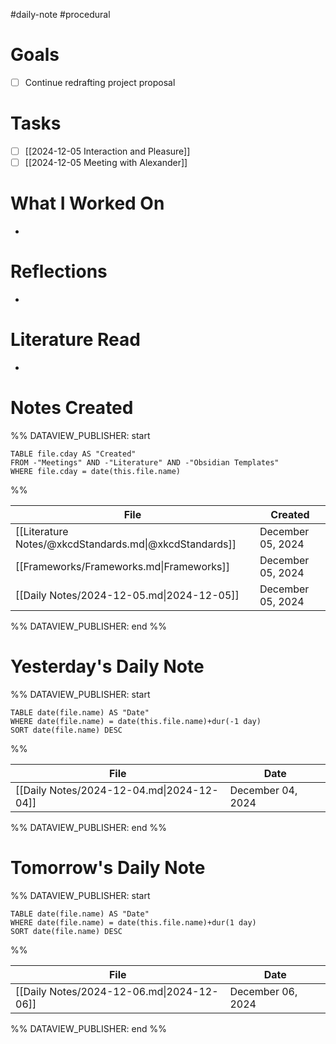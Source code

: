 #daily-note #procedural 

# Goals

- [ ] Continue redrafting project proposal

# Tasks

- [ ] [[2024-12-05 Interaction and Pleasure]]
- [ ] [[2024-12-05 Meeting with Alexander]]

# What I Worked On

- 

# Reflections

- 

# Literature Read

- 

# Notes Created


%% DATAVIEW_PUBLISHER: start
```dataview
TABLE file.cday AS "Created"
FROM -"Meetings" AND -"Literature" AND -"Obsidian Templates"
WHERE file.cday = date(this.file.name)
```
%%

| File                                                   | Created           |
| ------------------------------------------------------ | ----------------- |
| [[Literature Notes/@xkcdStandards.md\|@xkcdStandards]] | December 05, 2024 |
| [[Frameworks/Frameworks.md\|Frameworks]]               | December 05, 2024 |
| [[Daily Notes/2024-12-05.md\|2024-12-05]]              | December 05, 2024 |

%% DATAVIEW_PUBLISHER: end %%

# Yesterday's Daily Note

%% DATAVIEW_PUBLISHER: start
```dataview
TABLE date(file.name) AS "Date"
WHERE date(file.name) = date(this.file.name)+dur(-1 day)
SORT date(file.name) DESC
```
%%

| File                                      | Date              |
| ----------------------------------------- | ----------------- |
| [[Daily Notes/2024-12-04.md\|2024-12-04]] | December 04, 2024 |

%% DATAVIEW_PUBLISHER: end %%
# Tomorrow's Daily Note

%% DATAVIEW_PUBLISHER: start
```dataview
TABLE date(file.name) AS "Date"
WHERE date(file.name) = date(this.file.name)+dur(1 day)
SORT date(file.name) DESC
```
%%

| File                                      | Date              |
| ----------------------------------------- | ----------------- |
| [[Daily Notes/2024-12-06.md\|2024-12-06]] | December 06, 2024 |

%% DATAVIEW_PUBLISHER: end %%


